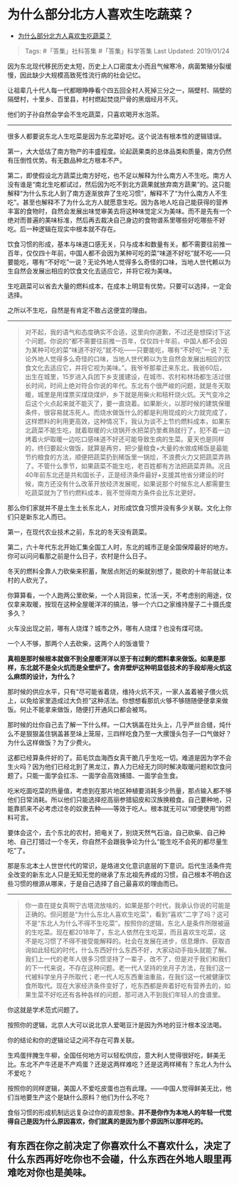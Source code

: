 # 为什么部分北方人喜欢生吃蔬菜？

- [为什么部分北方人喜欢生吃蔬菜？](https://www.zhihu.com/question/22292940/answer/556776672)

>Tags: #「答集」社科答集  #「答集」科学答集
>Last Updated: 2019/01/24

因为东北现代移民历史太短，历史上人口密度太小而且气候寒冷，病菌繁殖分裂缓慢，因此缺少大规模高致死性流行病的社会记忆。

让祖辈几十代人每一代都眼睁睁看个四五回全村人死掉三分之一，隔壁村、隔壁的隔壁村，十里乡、百里县，村村燃起焚烧尸骨的黑烟经月不灭。

他们的子孙自然会学会不生吃蔬菜，只喜欢喝开水泡茶。

---

很多人都要说东北人生吃菜是因为东北菜好吃。这个说法有根本性的逻辑错误。

  

第一，大大低估了南方物产的丰盛程度。论起蔬果类的总体品类和质量，南方仍然有压倒性优势。有无数品种北方根本不产。

第二，即使假设北方蔬菜比南方好吃，也不足以解释为什么南方人不生吃。南方人没有谁是“南北生吃都试过，然后因为吃不到北方蔬果就放弃南方蔬果”的。这只能解释“为什么东北人到了南方逐渐放弃了生吃习惯”，解释不了“为什么南方人不生吃”。甚至也解释不了为什么北方人就愿意生吃。因为各地人吃自己能获得的营养丰富的食物时，自然会发展出味觉审美去将这种味觉定义为美味。而不是先有一个绝对而普遍的美味标准，然后再去裁决自己身边的食物谱系里哪些好吃哪些不好吃。后一种逻辑在现实中根本就不存在。

饮食习惯的形成，基本与味道口感无关，只与成本和数量有关。都不需要往前推一百年，仅仅四十年前，中国人都不会因为某种可吃的菜“味道不好吃”就不吃——只要能吃，哪有“不好吃”一说？无论外地人觉得多么奇怪的口味，当地人世代赖以为生自然会发展出相应的饮食文化去适应它，并将它视为美味。

生吃蔬菜可以省去大量的燃料成本，在成本上明显有优势。只要可以选择，一定会选择。

之所以不生吃，自然是有肯定不敢占这便宜的理由。

---

> 对不起，我的语气和态度确实不合适，这里向你道歉，不过还是想探讨下这个问题。你说的“都不需要往前推一百年，仅仅四十年前，中国人都不会因为某种可吃的菜“味道不好吃”就不吃——只要能吃，哪有“不好吃”一说？无论外地人觉得多么奇怪的口味，当地人世代赖以为生自然会发展出相应的饮食文化去适应它，并将它视为美味。”。我爷爷那辈迁来东北，我爸60后，出生在城里，15岁进入兵团下乡支援建设，在城市、农村和林场都生活过很长时间，时间上绝对符合你说的年代。东北有个很严峻的问题，就是冬天取暖，城里是用煤票买煤烧煤炉，乡下就是用柴火和秸秆烧火炕。天气变冷之后这个火点起来就不能灭了，要一直烧着。如果断火，以那时候的建筑保暖条件，很容易就冻死人。而烧水做饭什么的都是利用现成的火力就完成了，这样燃料的利用更高效，这种情况下，我认为谈不上节约燃料成本，如果东北蔬菜不能生吃，就着取暖的火烧锅开水把菜扔里煮熟就行了，犯不着一边烤着火炉取暖一边吃口感味道不好还可能导致生病的生菜。夏天也是同样的，终归要起火做饭，就算是再穷，把少量粮食+大量的水做成稀饭是最能节约粮食的方法，顺便把蔬菜扔到稀饭里一锅烩，不浪费火力又把蔬菜弄熟了。不管什么季节，如果蔬菜不能生吃，老百姓都有方法把蔬菜弄熟。况且40年前东北还是共和国长子，正是经济条件最好+支援其他省分建设的时候，南方还没有什么改革开放经济发展呢，如果说那个时候东北人都需要生吃蔬菜就为了节约燃料成本，我不觉得南方条件会比东北更好。

  

那么你们家就并不是土生土长东北人，对形成饮食习惯并没有多少关联。文化上你们只是新东北人而已。

第一，在现代农业技术之前，东北的冬天没有蔬菜。

  

第二，六十年代东北开始汇集全国工人时，东北的城市正是全国保障最好的地方。你可以问问看那之前是什么日子，农村是什么日子。

冬天的燃料全靠人力砍柴来积蓄，聚居点附近的柴就别想了，能砍的十年前就让本村的人砍光了。

你算算看，一个人跑两公里砍柴，一个人背回来，忙活一天，不考虑别的用途，仅仅拿来取暖，按现在这种全屋暖洋洋的搞法，够一个六口之家维持屋子二十摄氏度多久？

火车没出现之前，哪有人烧煤？城市之外，哪有人烧煤？也没有煤可烧。

一个人不够，那两个人去砍柴，这两个人的饭谁管？

**真相是那时候根本就做不到全屋暖洋洋以至于有过剩的燃料拿来做饭。如果是那样，东北就不是全火炕而是全壁炉了。舍弃壁炉这种明显低技术的手段却用火炕这么麻烦的设计，为什么？**

那时候的供应水平，只有“尽可能省着烧，维持火炕不灭，一家人盖着被子偎火炕上，以免给家里造成过大负担”这种活法。你想想看那炕火够不够随随便便拿来做饭。何止不能拿来做饭，随便打开通风口都会被骂。

那时候的灶你自己去了解一下什么样。一口大锅盖在灶头上，几乎严丝合缝，炖什么不是狠狠盖住锅盖甚至垛上笼屉，三四样吃食乃至一大摞馒头包子一口气做好？为什么这样做饭？为了少费火。

这都已经算条件好的了。茹毛饮血海西女真干脆几乎生吃一切。难道是因为学不会生火吗？因为他们已经北到了黑龙江，靠人力已经无力同时解决取暖问题和饮食问题了。只能一面学会扛冻、一面学会高效捕猎、一面学会生食。

吃米吃面吃菜的热量值，考虑到在那片地区种植要消耗多少热量，那点输入都不够他们日常消耗。所以他们只能选择挖高丽参猎貂皮和汉族换粮食。自己要种地，只能靠抓来不必考虑过冬的奴隶去种——等效于吃人。根本就无可以“顺便使用”的燃料可言。

要体会这个，去个东北的农村，把电关了，别烧天然气石油，自己砍柴、自己种地、自己打猎过一个冬天，你自然不会跟我争论为什么“能生吃不会死的都尽量生吃”了。

那是东北本土人世世代代的常识，是烙进文化意识底层的下意识。后代生活条件完全改变的新东北人只是无知无觉的继承了东北祖先养成的习惯，自己根本不明白这些习惯的根源从哪来，于是自己选择了自己最喜欢的理由而已。

---

> 你一直在提女真啊宁古塔流放啥的，如果是那个时代，我承认你说的可能是正确的。但问题是“为什么东北人喜欢生吃菜”，看到“喜欢”二字了吗？这可不是“东北人为什么不得不生吃菜”。按照你的逻辑，东北人是条件所限被逼的生吃菜。现在都2018年了，东北人依然在生吃菜，而且喜欢生吃菜，这不是吃习惯了不得不接受能解释的。社会在发展在进步，信息爆炸、获取咨询如此轻松的时代，什么东西好什么东西不好，大家动动手指头就能了解。我们上一代的老年人很多习惯坚持了一辈子，改不了，但是对于我们和我们的下一代来说，不存在这种问题。老一代人坚持的坐月子方法，在我们这一代被科学坐月子所取代；老一代人吃东西重油重盐，在我们这一代被健康饮食所取代。现在大家经济条件变好了，吃东西都是奔着好吃有营养去的，如果生菜不好吃还有各种各样的问题，那可进入不到我们年轻人的食谱里。

你这就是学术范式问题了。

按照你的逻辑，北京人大可以说北京人爱喝豆汁是因为外地的豆汁根本没法喝。

你的结论和你的逻辑论证之间不存在可靠关联。

生鸡蛋拌腌生牛柳，全国任何地方可以轻松供应，意大利人觉得很好吃，鲜美无比。东北不产牛还是不产鸡蛋？还是这两样难吃？还是这两样稀有？东北人为什么不爱吃？

按照你的同样逻辑，美国人不爱吃皮蛋也岂有此理。——中国人觉得鲜美无比，他们当地要生产这个是缺什么原料？他们为什么不吃？

食俗习惯的形成机制远远复杂过你的直观想象。**并不是你作为本地人的年轻一代觉得自己是因为什么原因喜欢，你们就真的是因为那个原因所以那样吃的。**

## **有东西在你之前决定了你喜欢什么不喜欢什么，决定了什么东西再好吃你也不会碰，什么东西在外地人眼里再难吃对你也是美味。**
